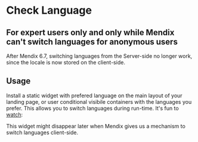 # Check Language

## For expert users only and only while Mendix can't switch languages for anonymous users

After Mendix 6.7, switching languages from the Server-side no longer work, since the locale is now stored on the client-side.

## Usage

Install a static widget with prefered language on the main layout of your landing page, or user conditional visibile containers with the languages you prefer. This allows you to switch languages during run-time. It's fun to [watch]():

This widget might disappear later when Mendix gives us a mechanism to switch languages client-side.
